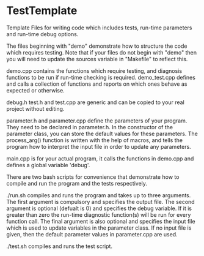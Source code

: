 TestTemplate
============

Template Files for writing code which includes tests, run-time parameters and run-time debug options.

The files beginning with "demo" demonstrate how to structure the code which requires testing. Note that if your files do not begin with "demo" then you will need to update the sources variable in "Makefile" to reflect this.

demo.cpp contains the functions which require testing, and diagnosis functions to be run if run-time checking is required. demo_test.cpp defines and calls a collection of functions and reports on which ones behave as expected or otherwise.

debug.h test.h and test.cpp are generic and can be copied to your real project without editing.

parameter.h and parameter.cpp define the parameters of your program. They need to be declared in parameter.h. In the constructor of the parameter class, you can store the default values for these parameters. The process_arg() function is written with the help of macros, and tells the program how to interpret the input file in order to update any parameters.

main.cpp is for your actual program, it calls the functions in demo.cpp and defines a global variable 'debug'.

There are two bash scripts for convenience that demonstrate how to compile and run the program and the tests respectively.

./run.sh compiles and runs the program and takes up to three arguments. The first argument is compulsory and specifies the output file. The second argument is optional (defualt is 0) and specifies the debug variable. If it is greater than zero the run-time diagnostic function(s) will be run for every function call. The final argument is also optional and specifies the input file which is used to update variables in the parameter class. If no input file is given, then the default parameter values in parameter.cpp are used.

./test.sh compiles and runs the test script.
